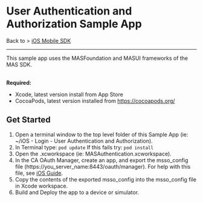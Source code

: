 # User Authentication and Authorization Sample App
Back to > [iOS Mobile SDK](https://github.com/CAAPIM/iOS-MAS-SDK)
<hr/>
This sample app uses the MASFoundation and MASUI frameworks of the MAS SDK.

<br>**Required:**
* Xcode, latest version install from App Store
* CocoaPods, latest version installed from https://cocoapods.org/</br>

## Get Started
1. Open a terminal window to the top level folder of this Sample App (ie: ~/iOS - Login - User Authentication and Authorization).
2. In Terminal type: `pod update`
   If this fails try: `pod install`
3. Open the .xcworkspace (ie: MASAuthentication.xcworkspace).
4. In the CA OAuth Manager, create an app, and export the msso_config file (https://you_server_name:8443/oauth/manager). For help with this file, see [iOS Guide](https://www.ca.com/us/developers/mas/docs.html?id=1).
5. Copy the contents of the exported msso_config into the msso_config file in Xcode workspace.
6. Build and Deploy the app to a device or simulator.
